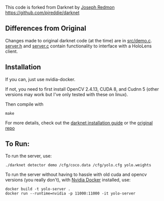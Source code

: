 This code is forked from Darknet by [Joseph Redmon](https://github.com/pjreddie)   
https://github.com/pjreddie/darknet

## Differences from Original
Changes made to original darknet code (at the time) are in [src/demo.c](src/demo.c).  
[server.h](src/server.h) and [server.c](src/server.c) contain functionality to interface with a HoloLens client.

## Installation
If you can, just use nvidia-docker. 

If not, you need to first install OpenCV 2.4.13, CUDA 8, and Cudnn 5 (other versions may work but I've only tested with these on linux). 

Then compile with 
```
make
```

For more details, check out the [darknet installation guide](https://pjreddie.com/darknet/install/) or the [original repo](https://github.com/pjreddie/darknet)

## To Run:

To run the server, use:  
```
./darknet detector demo /cfg/coco.data /cfg/yolo.cfg yolo.weights
```
To run the server without having to hassle with old cuda and opencv versions (you really don't), with [Nvidia Docker](https://github.com/NVIDIA/nvidia-docker) installed, use:
```
docker build -t yolo-server .
docker run --runtime=nvidia -p 11000:11000 -it yolo-server
```
